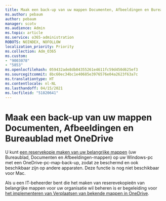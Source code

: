 ```yaml
---
title: Maak een back-up van uw mappen Documenten, Afbeeldingen en Bureaublad met OneDrive
ms.author: pebaum
author: pebaum
manager: scotv
ms.audience: Admin
ms.topic: article
ms.service: o365-administration
ROBOTS: NOINDEX, NOFOLLOW
localization_priority: Priority
ms.collection: Adm_O365
ms.custom:
- "9003078"
- "5853"
ms.openlocfilehash: 059432ade8db04355261e4611fc59d450d625ef3
ms.sourcegitcommit: 8bc60ec34bc1e40685e3976576e04a2623f63a7c
ms.translationtype: HT
ms.contentlocale: nl-NL
ms.lasthandoff: 04/15/2021
ms.locfileid: "51820641"
---
```

# <a name="back-up-your-documents-pictures-and-desktop-folders-with-onedrive"></a>Maak een back-up van uw mappen Documenten, Afbeeldingen en Bureaublad met OneDrive

U kunt [een reservekopie maken van uw belangrijke mappen](https://support.office.com/article/d61a7930-a6fb-4b95-b28a-6552e77c3057) (uw Bureaublad, Documenten en Afbeeldingen-mappen) op uw Windows-pc met een OneDrive-pc-map-back-up, zodat ze beschermd en ook beschikbaar zijn op andere apparaten. Deze functie is nog niet beschikbaar voor Mac.  

Als u een IT-beheerder bent die het maken van reserevekopieën van belangrijke mappen voor uw organisatie wil beheren is er begeleiding voor [het implementeren van Verplaatsen van bekende mappen in OneDrive](https://docs.microsoft.com/onedrive/redirect-known-folders).
